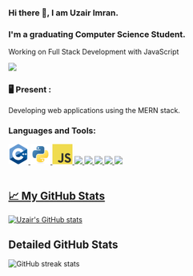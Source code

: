 ### Hi there 👋, I am Uzair Imran. 

### I'm a graduating Computer Science Student.

Working on Full Stack Development with JavaScript

![](https://komarev.com/ghpvc/?username=Uzair169&color=blueviolet&label=Profile+Views)

<h3 align="left">🖥️ Present : </h3>

Developing web applications using the MERN stack.

<h3 align="left">Languages and Tools:</h3>
<a href="https://www.w3schools.com/cpp/" target="_blank" rel="noreferrer"> <img src="https://raw.githubusercontent.com/devicons/devicon/master/icons/cplusplus/cplusplus-original.svg" alt="cplusplus" width="40" height="40"/>
  <a href="https://www.python.org" target="_blank" rel="noreferrer"> <img src="https://raw.githubusercontent.com/devicons/devicon/master/icons/python/python-original.svg" alt="python" width="40" height="40"/>
  <img height="40" src="https://raw.githubusercontent.com/github/explore/80688e429a7d4ef2fca1e82350fe8e3517d3494d/topics/javascript/javascript.png">
<img height="45" src="https://www.vectorlogo.zone/logos/reactjs/reactjs-ar21.svg">
    <img height="45" src="https://www.vectorlogo.zone/logos/nodejs/nodejs-ar21.svg">
    <img height="45" src="https://www.vectorlogo.zone/logos/mongodb/mongodb-ar21.svg">
<img height="45" src="https://www.vectorlogo.zone/logos/expressjs/expressjs-ar21.svg">
    <img height="50" src="https://www.vectorlogo.zone/logos/visualstudio_code/visualstudio_code-ar21.svg"> 
<br>
<br>

## &#x1f4c8; My GitHub Stats


[![Uzair's GitHub stats](https://github-readme-stats.vercel.app/api?username=Uzair169&theme=dark)](https://github.com/Uzair169/github-readme-stats)
<h2 align="left">Detailed GitHub Stats </h2>

![GitHub streak stats](https://github-readme-streak-stats.herokuapp.com/?user=Uzair169) 


